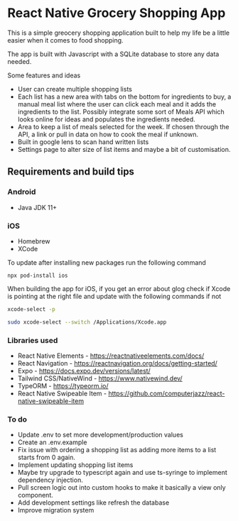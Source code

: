 # React Native Grocery Shopping App

This is a simple greocery shopping application built to help my life be a little easier when it comes to food shopping.

The app is built with Javascript with a SQLite database to store any data needed.

Some features and ideas
- User can create multiple shopping lists
- Each list has a new area with tabs on the bottom for ingredients to buy, a manual meal list where the user can click each meal and it adds the ingredients to the list. Possibly integrate some sort of Meals API which looks online for ideas and populates the ingredients needed.
- Area to keep a list of meals selected for the week. If chosen through the API, a link or pull in data on how to cook the meal if unknown.
- Built in google lens to scan hand written lists
- Settings page to alter size of list items and maybe a bit of customisation.

## Requirements and build tips

### Android
- Java JDK 11+

### iOS
- Homebrew
- XCode

To update after installing new packages run the following command   
```
npx pod-install ios
```
  
When building the app for iOS, if you get an error about glog check if Xcode is pointing at the right file and 
update with the following commands if not   

```bash
xcode-select -p

sudo xcode-select --switch /Applications/Xcode.app
```

### Libraries used
- React Native Elements - https://reactnativeelements.com/docs/
- React Navigation - https://reactnavigation.org/docs/getting-started/
- Expo - https://docs.expo.dev/versions/latest/
- Tailwind CSS/NativeWind - https://www.nativewind.dev/
- TypeORM - https://typeorm.io/
- React Native Swipeable Item - https://github.com/computerjazz/react-native-swipeable-item


### To do
- Update .env to set more development/production values
- Create an .env.example
- Fix issue with ordering a shopping list as adding more items to a list starts from 0 again.
- Implement updating shopping list items
- Maybe try upgrade to typescript again and use ts-syringe to implement dependency injection.
- Pull screen logic out into custom hooks to make it basically a view only component.
- Add development settings like refresh the database
- Improve migration system

